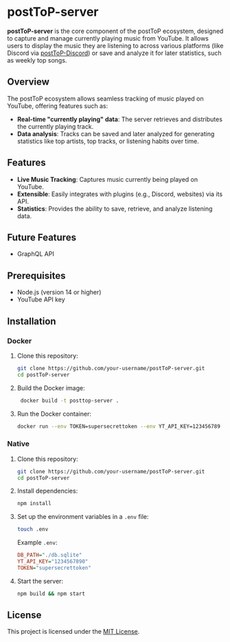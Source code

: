 # postToP-server

**postToP-server** is the core component of the postToP ecosystem, designed to capture and manage currently playing music from YouTube. It allows users to display the music they are listening to across various platforms (like Discord via [postToP-Discord](https://github.com/GitDevla/postToP-Discord)) or save and analyze it for later statistics, such as weekly top songs.

## Overview

The postToP ecosystem allows seamless tracking of music played on YouTube, offering features such as:

- **Real-time "currently playing" data**: The server retrieves and distributes the currently playing track.
- **Data analysis**: Tracks can be saved and later analyzed for generating statistics like top artists, top tracks, or listening habits over time.

## Features

- **Live Music Tracking**: Captures music currently being played on YouTube.
- **Extensible**: Easily integrates with plugins (e.g., Discord, websites) via its API.
- **Statistics**: Provides the ability to save, retrieve, and analyze listening data.

## Future Features

- GraphQL API

## Prerequisites

- Node.js (version 14 or higher)
- YouTube API key

## Installation

### Docker

1. Clone this repository:

   ```bash
   git clone https://github.com/your-username/postToP-server.git
   cd postToP-server
   ```

2. Build the Docker image:

   ```bash
    docker build -t posttop-server .
   ```

3. Run the Docker container:

   ```bash
   docker run --env TOKEN=supersecrettoken --env YT_API_KEY=123456789 --env DB_PATH=/app/db.sqlite -v local/db.sqlite:/app/db.sqlite -p 8000:8000 -t posttop-server
   ```

### Native

1. Clone this repository:

   ```bash
   git clone https://github.com/your-username/postToP-server.git
   cd postToP-server
   ```

2. Install dependencies:

   ```bash
   npm install
   ```

3. Set up the environment variables in a `.env` file:

   ```bash
   touch .env
   ```

   Example `.env`:

   ```ini
   DB_PATH="./db.sqlite"
   YT_API_KEY="1234567890"
   TOKEN="supersecrettoken"
   ```

4. Start the server:
   ```bash
   npm build && npm start
   ```

## License

This project is licensed under the [MIT License](LICENSE).
